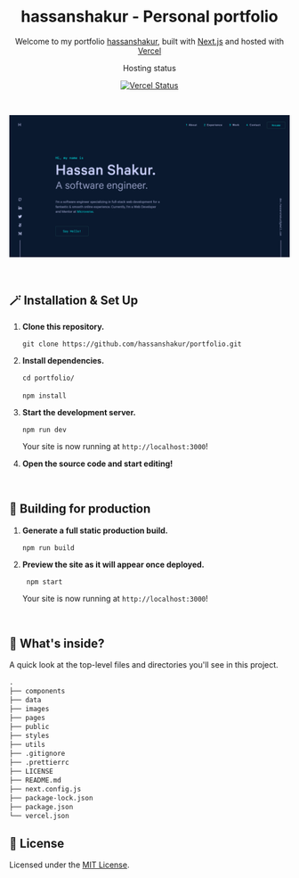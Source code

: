 <!-- <div align="center">
  <br />
</div> -->
<h1 align="center">
  <br />
  hassanshakur - Personal portfolio
</h1>
<p align="center">
  Welcome to my portfolio <a href="https://hassanshakur.vercel.app" target="_blank">hassanshakur</a>, built with <a href="https://nextjs.org/" target="_blank">Next.js</a> and hosted with <a href="https://www.vercel.com/" target="_blank">Vercel</a>
</p>
<p align="center">
  Hosting status
</p>

<p align="center">
  <a href="https://vercel.com/hassanshakur/portfolio" target="_blank">
  <img src="https://vercelbadge.vercel.app/api/hassanshakur/portfolio" alt="Vercel Status" />
</a>

</p>

<br />

![Hassan Shakur portfolio demo](images/demo.png)

<br />

## 🪄 Installation & Set Up

1. **Clone this repository.**

   ```shell
   git clone https://github.com/hassanshakur/portfolio.git
   ```

2. **Install dependencies.**

   ```shell
   cd portfolio/

   npm install
   ```

3. **Start the development server.**

   ```shell
   npm run dev
   ```

   Your site is now running at `http://localhost:3000`!

4. **Open the source code and start editing!**

<br />

## 🚀 Building for production

1. **Generate a full static production build.**

   ```shell
   npm run build
   ```

2. **Preview the site as it will appear once deployed.**

   ```shell
    npm start
   ```

   Your site is now running at `http://localhost:3000`!

<br />

## 🧐 What's inside?

A quick look at the top-level files and directories you'll see in this project.

    .
    ├── components
    ├── data
    ├── images
    ├── pages
    ├── public
    ├── styles
    ├── utils
    ├── .gitignore
    ├── .prettierrc
    ├── LICENSE
    ├── README.md
    ├── next.config.js
    ├── package-lock.json
    ├── package.json
    └── vercel.json

<!-- copyright -->

## 📝 License

Licensed under the [MIT License](./LICENSE).
